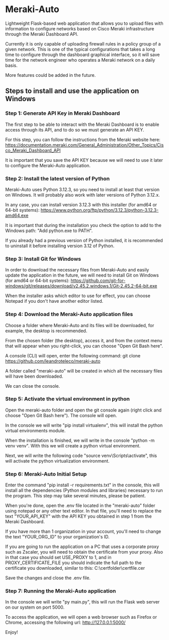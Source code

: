 # Meraki-Auto

Lightweight Flask-based web application that allows you to upload files with information to configure networks based on Cisco Meraki infrastructure through the Meraki Dashboard API.

Currently it is only capable of uploading firewall rules in a policy group of a given network. This is one of the typical configurations that takes a long time to configure through the dashboard graphical interface, so it will save time for the network engineer who operates a Meraki network on a daily basis.

More features could be added in the future.

## Steps to install and use the application on Windows ##

### Step 1: Generate API Key in Meraki Dashboard ###

The first step to be able to interact with the Meraki Dashboard is to enable access through its API, and to do so we must generate an API KEY.

For this step, you can follow the instructions from the Meraki website here: https://documentation.meraki.com/General_Administration/Other_Topics/Cisco_Meraki_Dashboard_API

It is important that you save the API KEY because we will need to use it later to configure the Meraki-Auto application.

### Step 2: Install the latest version of Python ###

Meraki-Auto uses Python 3.12.3, so you need to install at least that version on Windows. It will probably also work with later versions of Python 3.12.x.

In any case, you can install version 3.12.3 with this installer (for amd64 or 64-bit systems): https://www.python.org/ftp/python/3.12.3/python-3.12.3-amd64.exe

It is important that during the installation you check the option to add to the Windows path: "Add python.exe to PATH".

If you already had a previous version of Python installed, it is recommended to uninstall it before installing version 3.12 of Python.

### Step 3: Install Git for Windows ###

In order to download the necessary files from Meraki-Auto and easily update the application in the future, we will need to install Git on Windows (for amd64 or 64-bit systems): https://github.com/git-for-windows/git/releases/download/v2.45.2.windows.1/Git-2.45.2-64-bit.exe

When the installer asks which editor to use for effect, you can choose Notepad if you don't have another editor listed.

### Step 4: Download the Meraki-Auto application files ###

Choose a folder where Meraki-Auto and its files will be downloaded, for example, the desktop is recommended.

From the chosen folder (the desktop), access it, and from the context menu that will appear when you right-click, you can choose "Open Git Bash here".

A console (CLI) will open, enter the following command:
git clone https://github.com/leandroteleco/meraki-auto

A folder called "meraki-auto" will be created in which all the necessary files will have been downloaded.

We can close the console.

### Step 5: Activate the virtual environment in python ###

Open the meraki-auto folder and open the git console again (right click and choose "Open Git Bash here"). The console will open.

In the console we will write "pip install virtualenv", this will install the python virtual environments module.

When the installation is finished, we will write in the console "python -m venv venv". With this we will create a python virtual environment.

Next, we will write the following code "source venv\Scripts\activate", this will activate the python virtualization environment.

### Step 6: Meraki-Auto Initial Setup ###

Enter the command "pip install -r requirements.txt" in the console, this will install all the dependencies (Python modules and libraries) necessary to run the program. This step may take several minutes, please be patient.

When you're done, open the .env file located in the "meraki-auto" folder using notepad or any other text editor. In that file, you'll need to replace the text "YOUR_API_KEY" with the API KEY you obtained in step 1 from the Meraki Dashboard.

If you have more than 1 organization in your account, you'll need to change the text "YOUR_ORG_ID" to your organization's ID.

If you are going to run the application on a PC that uses a corporate proxy such as Zscaler, you will need to obtain the certificate from your proxy. Also in that case you should set USE_PROXY to 1, and in PROXY_CERTIFICATE_FILE you should indicate the full path to the certificate you downloaded, similar to this: C:\\certfolder\\certfile.cer

Save the changes and close the .env file.

### Step 7: Running the Meraki-Auto application ###

In the console we will write "py main.py", this will run the Flask web server on our system on port 5000.

To access the application, we will open a web browser such as Firefox or Chrome, accessing the following url: http://127.0.0.1:5000/

Enjoy!


